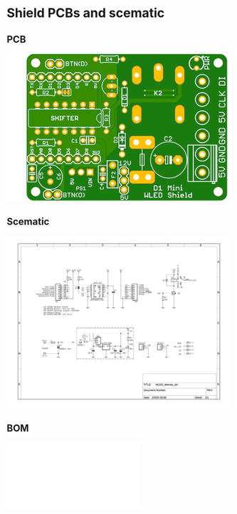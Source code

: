 # Shield PCBs and scematic
## PCB
![PCB](/resources/WLED_Wemos_top.png)
## Scematic
![Schematic](/resources/schematic.jpg)
## BOM
![BOM](/resources/BOM.pdf)